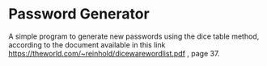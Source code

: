 # Password Generator
 A simple program to generate new passwords using the dice table method, according to the document available in this link https://theworld.com/~reinhold/dicewarewordlist.pdf , page 37.
